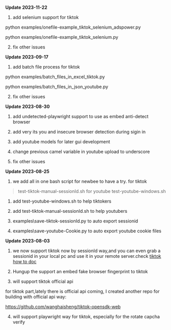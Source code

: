


**Update 2023-11-22**

1. add selenium support  for tiktok 

python examples/onefile-example_tiktok_selenium_adspower.py

python examples/onefile-example_tiktok_selenium.py

2. fix other issues




**Update 2023-09-17**

1. add batch file process for tiktok 

python examples/batch_files_in_excel_tiktok.py

python examples/batch_files_in_json_youtube.py

2. fix other issues


**Update 2023-08-30**

1. add undetected-playwright support to use as embed anti-detect browser

2. add very its you and insecure browser detection during sigin in

3. add youtube models for later gui development

4. change previous camel variable in youtube upload to underscore

5. fix other issues


**Update 2023-08-25**
1. we add all in one bash script for newbee to have a try.
for tiktok
>test-tiktok-manual-sessionId.sh
for youtube
>test-youtube-windows.sh

1. add test-youtube-windows.sh to help tiktokers 

2. add test-tiktok-manual-sessionId.sh to help youtubers 

3. examples\save-tiktok-sessionId.py to auto export sessionid

4. examples\save-youtube-Cookie.py to auto export youtube cookie files




**Update 2023-08-03**

1. we now support tiktok now by sessionId way,and you can even grab a sessionid in your local pc and use it in your remote server.check [tiktok how to doc](./how-to-upload-tiktok.md)

2. Hungup the  support an embed fake browser fingerprint to tiktok 

3. will support tiktok official api 

for tiktok part,lately there is official api coming, I created another repo for building with official api way:

https://github.com/wanghaisheng/tiktok-opensdk-web


4. will support playwright way for tiktok, especially for the rotate capcha verify


